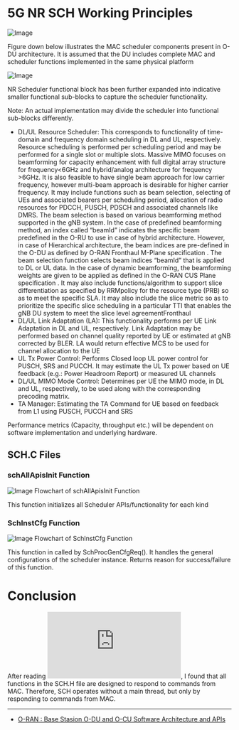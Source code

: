 # 5G NR SCH Working Principles

![Image](https://docs.o-ran-sc.org/projects/o-ran-sc-o-du-l2/en/latest/_images/ODUArch.jpg)

Figure down below illustrates the MAC scheduler components present in O-DU architecture. It is assumed that the DU includes complete MAC and scheduler functions implemented in the same physical platform

![Image](https://raw.githubusercontent.com/bmw-ece-ntust/internship/2024-TEEP-24-Reyhan/Images/MAC%20Scheduler%20Component.png)

NR Scheduler functional block has been further expanded into indicative smaller functional sub-blocks to capture the scheduler functionality.  

Note: An actual implementation may divide the scheduler into functional sub-blocks differently.

* DL/UL Resource Scheduler: This corresponds to functionality of time-domain and frequency domain scheduling in DL and UL, respectively. Resource scheduling is performed per scheduling period and may be performed for a single slot or multiple slots. Massive MIMO focuses on beamforming for capacity enhancement with full digital array structure for frequency<6GHz and hybrid/analog architecture for frequency >6GHz. It is also feasible to have single beam approach for low carrier frequency, however multi-beam approach is desirable for higher carrier frequency. It may include functions such as beam selection, selecting of UEs and associated bearers per scheduling period, allocation of radio resources for PDCCH, PUSCH, PDSCH and associated channels like DMRS. The beam selection is based on various beamforming method supported in the gNB system. In the case of predefined beamforming method, an index called “beamId” indicates the specific beam predefined in the O-RU to use in case of hybrid architecture. However, in case of Hierarchical architecture, the beam indices are pre-defined in the O-DU as defined by O-RAN Fronthaul M-Plane specification . The beam selection function selects beam indices “beamId” that is applied to DL or UL data. In the case of dynamic beamforming, the beamforming weights are given to be applied as defined in the O-RAN CUS Plane specification . It may also include functions/algorithm to support slice differentiation as specified by RRMpolicy for the resource type (PRB) so as to meet the specific SLA. It may also include the slice metric so as to prioritize the specific slice scheduling in a particular TTI that enables the gNB DU system to meet the slice level agreementFronthaul
* DL/UL Link Adaptation (LA): This functionality performs per UE Link Adaptation in DL and UL, respectively. Link Adaptation may be performed based on channel quality reported by UE or estimated at gNB corrected by BLER. LA would return effective MCS to be used for channel allocation to the UE
* UL Tx Power Control: Performs Closed loop UL power control for PUSCH, SRS and PUCCH. It may estimate the UL Tx power based on UE feedback (e.g.: Power Headroom Report) or measured UL channels
* DL/UL MIMO Mode Control: Determines per UE the MIMO mode, in DL and UL, respectively, to be used along with the corresponding precoding matrix. 
* TA Manager: Estimating the TA Command for UE based on feedback from L1 using PUSCH, PUCCH and SRS
  
Performance metrics (Capacity, throughput etc.) will be dependent on software implementation and underlying hardware.

## SCH.C Files

### schAllApisInit Function

![Image](https://raw.githubusercontent.com/bmw-ece-ntust/internship/2024-TEEP-24-Reyhan/Images/schAllApisInit_SCH.png)
Flowchart of schAllApisInit Function

This function initializes all Scheduler APIs/functionality for each kind

### SchInstCfg Function

![Image](https://raw.githubusercontent.com/bmw-ece-ntust/internship/2024-TEEP-24-Reyhan/Images/SchInstCfg_SCH.png)
Flowchart of SchInstCfg Function

This function in called by SchProcGenCfgReq(). It handles the general configurations of the scheduler instance. Returns reason for success/failure of this function.

# Conclusion

After reading ![the entire program code](https://github.com/bmw-ece-ntust/internship/blob/2024-TEEP-24-Reyhan/Studynotes/SCH%20Thread%20Functions.pdf), I found that all functions in the SCH.H file are designed to respond to commands from MAC. Therefore, SCH operates without a main thread, but only by responding to commands from MAC.

---
* [O-RAN : Base Stasion O-DU and O-CU Software Architecture and APIs](https://www.o-ran.org/blog/57-new-or-updated-o-ran-specifications-released-since-march-2023)
